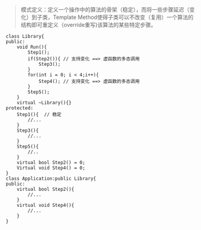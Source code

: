 > 模式定义：定义一个操作中的算法的骨架（稳定），而将一些步骤延迟（变化）到子类，Template Method使得子类可以不改变（复用）一个算法的结构即可重定义（override重写)该算法的某些特定步骤。
```
class Library{
public:
    void Run(){
        Step1();
        if(Step2()){ // 支持变化 ==> 虚函数的多态调用
            Step3();
        }
        for(int i = 0; i < 4;i++){
            Step4(); // 支持变化 ==> 虚函数的多态调用
        }
        Step5();
    }
    virtual ~Library(){}
protected:
    Step1(){  // 稳定
        //...
    }
    Step3(){
        //...
    }
    Step5(){
        //..
    }
    virtual bool Step2() = 0;
    Virtual void Step4() = 0;
}
class Application:public Library{
public: 
    virtual bool Step2(){
        //...
    }
    virtual void Step4(){
        //...
    }
}
```